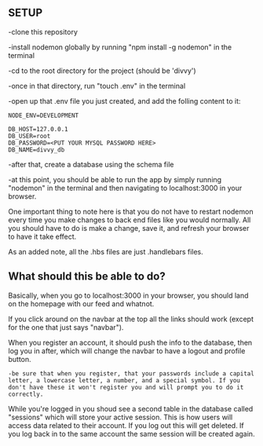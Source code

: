 ## SETUP

-clone this repository

-install nodemon globally by running "npm install -g nodemon" in the terminal

-cd to the root directory for the project (should be 'divvy')

-once in that directory, run "touch .env" in the terminal

-open up that .env file you just created, and add the folling content to it:

	NODE_ENV=DEVELOPMENT

	DB_HOST=127.0.0.1
	DB_USER=root
	DB_PASSWORD=<PUT YOUR MYSQL PASSWORD HERE>
	DB_NAME=divvy_db

-after that, create a database using the schema file

-at this point, you should be able to run the app by simply running "nodemon" in the terminal and then navigating to localhost:3000 in your browser. 

One important thing to note here is that you do not have to restart nodemon every time you make changes to back end files like you would normally. All you should have to do is make a change, save it, and refresh your browser to have it take effect. 

As an added note, all the .hbs files are just .handlebars files.

## What should this be able to do?

Basically, when you go to localhost:3000 in your browser, you should land on the homepage with our feed and whatnot. 

If you click around on the navbar at the top all the links should work (except for the one that just says "navbar"). 

When you register an account, it should push the info to the database, then log you in after, which will change the navbar to have a logout and profile button. 
	
	-be sure that when you register, that your passwords include a capital letter, a lowercase letter, a number, and a special symbol. If you don't have these it won't register you and will prompt you to do it correctly. 

While you're logged in you shoud see a second table in the database called "sessions" which will store your active session. This is how users will access data related to their account. If you log out this will get deleted. If you log back in to the same account the same session will be created again. 
